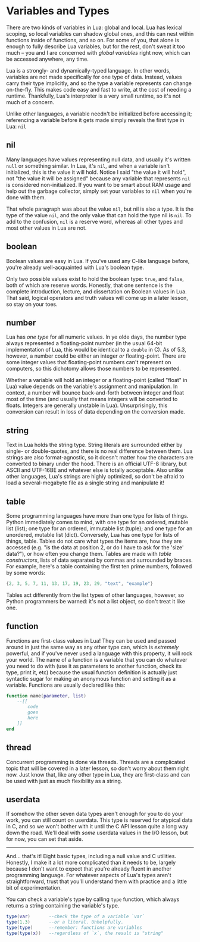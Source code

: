 # Variables and Types
There are two kinds of variables in Lua: global and local. Lua has lexical scoping, so local variables can shadow global ones, and this can nest within functions inside of functions, and so on. For some of you, that alone is enough to fully describe Lua variables, but for the rest, don't sweat it too much – you and I are concerned with *global variables* right now, which can be accessed anywhere, any time.

Lua is a strongly- and dynamically-typed language. In other words, variables are not made specifically for one type of data. Instead, values carry their type implicitly, and so the type a variable represents can change on-the-fly. This makes code easy and fast to write, at the cost of needing a runtime. Thankfully, Lua's interpreter is a very small runtime, so it's not much of a concern.

Unlike other languages, a variable needn't be initialized before accessing it; referencing a variable before it gets made simply reveals the first type in Lua: `nil`

## nil
Many languages have values representing null data, and usually it's written `null` or something similar. In Lua, it's `nil`, and when a variable isn't initialized, this is the value it will hold. Notice I said "the value it will hold", not "the value it will be assigned" because any variable that represents `nil` is considered non-initialized. If you want to be smart about RAM usage and help out the garbage collector, simply set your variables to `nil` when you're done with them.

That whole paragraph was about the value `nil`, but nil is also a type. It is the type of the value `nil`, and the only value that can hold the type nil is `nil`. To add to the confusion, `nil` is a reserve word, whereas all other types and most other values in Lua are not.

## boolean
Boolean values are easy in Lua. If you've used any C-like language before, you're already well-acquainted with Lua's boolean type.

Only two possible values exist to hold the boolean type: `true`, and `false`, both of which are reserve words. Honestly, that one sentence is the complete introduction, lecture, and dissertation on Boolean values in Lua. That said, logical operators and truth values will come up in a later lesson, so stay on your toes.

## number
Lua has *one type* for all numeric values. In ye olde days, the number type always represented a floating-point number (in the usual 64-bit implementation of Lua, this would be identical to a `double` in C). As of 5.3, however, a number could be either an integer *or* floating-point. There are some integer values that floating-point numbers can't represent on computers, so this dichotomy allows those numbers to be represented.

Whether a variable will hold an integer or a floating-point (called "float" in Lua) value depends on the variable's assignment and manipulation. In context, a number will bounce back-and-forth between integer and float most of the time (and usually that means integers will be converted to floats. Integers are generally unstable in Lua). Unsurprisingly, this conversion can result in loss of data depending on the conversion made.

## string
Text in Lua holds the string type. String literals are surrounded either by single- or double-quotes, and there is no real difference between them. Lua strings are also format-agnostic, so it doesn't matter how the characters are converted to binary under the hood. There is an official UTF-8 library, but ASCII and UTF-16BE and whatever else is totally acceptable. Also unlike other languages, Lua's strings are highly optimized, so don't be afraid to load a several-megabyte file as a single string and manipulate it!

## table
Some programming languages have more than one type for lists of things. Python immediately comes to mind, with one type for an ordered, mutable list (list); one type for an ordered, immutable list (tuple); and one type for an unordered, mutable list (dict). Conversely, Lua has one type for lists of things, table. Tables do not care what types the items are, how they are accessed (e.g. "is the data at position 2, or do I have to ask for the 'size' data?"), or how often you change them. Tables are made with *table constructors*, lists of data separated by commas and surrounded by braces. For example, here's a table containing the first ten prime numbers, followed by some words:

```lua
{2, 3, 5, 7, 11, 13, 17, 19, 23, 29, "text", "example"}
```

Tables act differently from the list types of other languages, however, so Python programmers be warned: it's not a list object, so don't treat it like one.

## function
Functions are first-class values in Lua! They can be used and passed around in just the same way as any other type can, which is *extremely* powerful, and if you've never used a language with this property, it will rock your world. The name of a function is a variable that you can do whatever you need to do with (use it as parameters to another function, check its type, print it, etc) because the usual function definition is actually just syntactic sugar for making an anonymous function and setting it as a variable. Functions are usually declared like this:

```lua
function name(parameter, list)
	--[[
		code
		goes
		here
	]]
end
```

## thread
Concurrent programming is done via threads. Threads are a complicated topic that will be covered in a later lesson, so don't worry about them right now. Just know that, like any other type in Lua, they are first-class and can be used with just as much flexibility as a string.

## userdata
If somehow the other seven data types aren't enough for you to do your work, you can still count on userdata. This type is reserved for atypical data in C, and so we won't bother with it until the C API lesson quite a long way down the road. We'll deal with *some* userdata values in the I/O lesson, but for now, you can set that aside.

---

And… that's it! Eight basic types, including a null value and C utilities. Honestly, I make it a lot more complicated than it needs to be, largely because I don't want to expect that you're already fluent in another programming language. For whatever aspects of Lua's types aren't straightforward, trust that you'll understand them with practice and a little bit of experimentation.

You can check a variable's type by calling `type` function, which always returns a string containing the variable's type.

```lua
type(var)		--check the type of a variable `var`
type(1.3)		--or a literal. Unhelpfully.
type(type)		--remember: functions are variables
type(type(x))	--regardless of `x`, the result is "string"
```